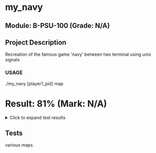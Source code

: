 # my_navy

## Module: B-PSU-100 (Grade: N/A)

## Project Description
 Recreation of the famous game 'navy' between two terminal using unix signals

### USAGE
 ./my_navy [player1_pid] map
# Result: 81% (Mark: N/A)
<details>
<summary>Click to expand test results</summary>

### 00 - cheater (100% Passed)
| Test | Status |
| --- | --- |
| Is not a cheater | PASSED |

### 01 - basic signal (100% Passed)
| Test | Status |
| --- | --- |
| Player connection | PASSED |
| Player waiting connection | PASSED |

### 02 - rigor (100% Passed)
| Test | Status |
| --- | --- |
| 2 boats has same length | PASSED |
| Bad boat length | PASSED |
| Bad file path | PASSED |
| Miss argument split | PASSED |
| Miss argument value | PASSED |
| Miss one boat | PASSED |
| Too few arguments | PASSED |
| Wrong argument value | PASSED |

### 02 - rigor - eval (100% Passed)
| Test | Status |
| --- | --- |
| 2 boats has same length | PASSED |
| Bad boat length | PASSED |
| Bad file path | PASSED |
| Miss argument split | PASSED |
| Miss argument value | PASSED |
| Miss one boat | PASSED |
| Too few arguments | PASSED |
| Wrong argument value | PASSED |

### 03 - protocol (75% Passed)
| Test | Status |
| --- | --- |
| Player 1 attack | PASSED |
| Player 1 wait for attack | PASSED |
| Player 2 attack | FAILURE |
| Player 2 wait for attack | PASSED |

### 03 - protocol - eval (100% Passed)
| Test | Status |
| --- | --- |
| Player 1 attack | PASSED |
| Player 1 wait for attack | PASSED |
| Player 2 attack | PASSED |
| Player 2 wait for attack | PASSED |

### 04 - game (62.5% Passed)
| Test | Status |
| --- | --- |
| Attack again after wrong position | FAILURE |
| Attack same position twice | PASSED |
| Attack wrong position 1 | FAILURE |
| Attack wrong position 2 | PASSED |
| Attack wrong position 3 | PASSED |
| Game end | FAILURE |
| Player 1 attack hit | PASSED |
| Player 1 attack missed | PASSED |

### 04 - game - eval (50% Passed)
| Test | Status |
| --- | --- |
| Attack again after wrong position.final.sh | FAILURE |
| Attack same position twice | PASSED |
| Attack wrong position 1 | FAILURE |
| Attack wrong position 2 | PASSED |
| Attack wrong position 3 | PASSED |
| Game end | FAILURE |
| Player 1 attack hit | FAILURE |
| Player 1 attack missed | PASSED |

</details>

## Tests
various maps


